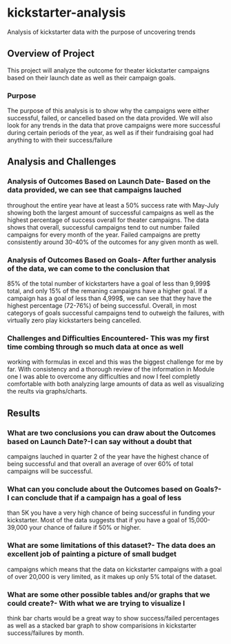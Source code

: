 # kickstarter-analysis
Analysis of kickstarter data with the purpose of uncovering trends 
## Overview of Project
This project will analyze the outcome for theater kickstarter campaigns based on their
launch date as well as their campaign goals.

### Purpose
The purpose of this analysis is to show why the campaigns were either successful, failed, or cancelled
based on the data provided. We will also look for any trends in the data that prove campaigns were more successful
during certain periods of the year, as well as if their fundraising goal had anything to with their success/failure
## Analysis and Challenges

### Analysis of Outcomes Based on Launch Date- Based on the data provided, we can see that campaigns lauched 
throughout the entire year have at least a 50% success rate with May-July showing both the largest amount of 
successful campaigns as well as the highest percentage of success overall for theater campaigns. The data shows 
that overall, successful campaigns tend to out number failed campaigns for every month of the year. Failed 
campaigns are pretty consistently around 30-40% of the outcomes for any given month as well. 

### Analysis of Outcomes Based on Goals- After further analysis of the data, we can come to the conclusion that
85% of the total number of kickstarters have a goal of less than 9,999$ total, and only 15% of the remaning 
campaigns have a higher goal. If a campaign has a goal of less than 4,999$, we can see that they have the highest 
percentage (72-76%) of being successful. Overall, in most categorys of goals successful campaigns tend to outweigh
the failures, with virtually zero play kickstarters being cancelled.

### Challenges and Difficulties Encountered- This was my first time combing through so much data at once as well 
working with formulas in excel and this was the biggest challenge for me by far. With consistency and a thorough
review of the information in Module one I was able to overcome any difficulties and now I feel completly comfortable
with both analyzing large amounts of data as well as visualizing the reults via graphs/charts. 

## Results

### What are two conclusions you can draw about the Outcomes based on Launch Date?-I can say without a doubt that
campaigns lauched in quarter 2 of the year have the highest chance of being successful and that overall an average
of over 60% of total campaigns will be successful.

### What can you conclude about the Outcomes based on Goals?- I can conclude that if a campaign has a goal of less 
than 5K you have a very high chance of being successful in funding your kickstarter. Most of the data suggests
that if you have a goal of 15,000-39,000 your chance of failure if 50% or higher. 

### What are some limitations of this dataset?- The data does an excellent job of painting a picture of small budget
campaigns which means that the data on kickstarter campaigns with a goal of over 20,000 is very limited, as it 
makes up only 5% total of the dataset.

### What are some other possible tables and/or graphs that we could create?- With what we are trying to visualize I 
think bar charts would be a great way to show success/failed percentages as well as a stacked bar graph to show
comparisions in kickstarter success/failures by month. 
